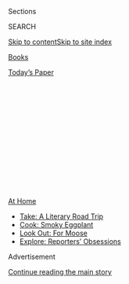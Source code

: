 <div id="app">

<div>

<div>

<div>

<div class="NYTAppHideMasthead css-1q2w90k e1suatyy0">

<div class="section css-ui9rw0 e1suatyy2">

<div class="css-eph4ug er09x8g0">

<div class="css-6n7j50">

</div>

<span class="css-1dv1kvn">Sections</span>

<div class="css-10488qs">

<span class="css-1dv1kvn">SEARCH</span>

</div>

[Skip to content](#site-content)[Skip to site
index](#site-index)

</div>

<div id="masthead-section-label" class="css-1wr3we4 eaxe0e00">

[Books](https://www.nytimes3xbfgragh.onion/section/books)

</div>

<div class="css-10698na e1huz5gh0">

</div>

</div>

<div id="masthead-bar-one" class="section hasLinks css-15hmgas e1csuq9d3">

<div class="css-uqyvli e1csuq9d0">

</div>

<div class="css-1uqjmks e1csuq9d1">

</div>

<div class="css-9e9ivx">

[](https://myaccount.nytimes3xbfgragh.onion/auth/login?response_type=cookie&client_id=vi)

</div>

<div class="css-1bvtpon e1csuq9d2">

[Today’s
Paper](https://www.nytimes3xbfgragh.onion/section/todayspaper)

</div>

</div>

</div>

</div>

<div data-aria-hidden="false">

<div id="site-content" data-role="main">

<div>

<div class="css-1aor85t" style="opacity:0.000000001;z-index:-1;visibility:hidden">

<div class="css-1hqnpie">

<div class="css-epjblv">

<span class="css-17xtcya">[Books](/section/books)</span><span class="css-x15j1o">|</span><span class="css-fwqvlz">It’s
a Book. It’s a Podcast. It’s a Three-Act Play, in Your
Ears.</span>

</div>

<div class="css-k008qs">

<div class="css-1iwv8en">

<span class="css-18z7m18"></span>

<div>

</div>

</div>

<span class="css-1n6z4y">https://nyti.ms/2DmisAh</span>

<div class="css-1705lsu">

<div class="css-4xjgmj">

<div class="css-4skfbu" data-role="toolbar" data-aria-label="Social Media Share buttons, Save button, and Comments Panel with current comment count" data-testid="share-tools">

  - 
  - 
  - 
  - 
    
    <div class="css-6n7j50">
    
    </div>

  - 

</div>

</div>

</div>

</div>

</div>

</div>

<div id="NYT_TOP_BANNER_REGION" class="css-13pd83m">

<div>

<div id="maps-athome-menu" class="section interactive-content interactive-size-medium css-1edisqu">

<div class="css-17ih8de interactive-body">

<div class="at-home-nav__innerContainer">

<div class="at-home-nav__title">

[At
Home](https://www.nytimes3xbfgragh.onion/spotlight/at-home?action=click&pgtype=Article&state=default&region=TOP_BANNER&context=at_home_menu)

</div>

  - [Take: A Literary Road
    Trip](https://www.nytimes3xbfgragh.onion/2020/07/28/books/time-for-a-literary-road-trip.html?action=click&pgtype=Article&state=default&region=TOP_BANNER&context=at_home_menu)
  - [Cook: Smoky
    Eggplant](https://www.nytimes3xbfgragh.onion/2020/07/29/magazine/bored-with-your-home-cooking-some-smoky-eggplant-will-fix-that.html?action=click&pgtype=Article&state=default&region=TOP_BANNER&context=at_home_menu)
  - [Look Out: For
    Moose](https://www.nytimes3xbfgragh.onion/2020/07/27/travel/moose-michigan-isle-royale.html?action=click&pgtype=Article&state=default&region=TOP_BANNER&context=at_home_menu)
  - [Explore: Reporters’
    Obsessions](https://www.nytimes3xbfgragh.onion/interactive/2020/at-home/even-more-reporters-editors-diaries-lists-recommendations.html?action=click&pgtype=Article&state=default&region=TOP_BANNER&context=at_home_menu)

</div>

</div>

</div>

</div>

</div>

<div id="top-wrapper" class="css-1sy8kpn">

<div id="top-slug" class="css-l9onyx">

Advertisement

</div>

[Continue reading the main
story](#after-top)

<div class="ad top-wrapper" style="text-align:center;height:100%;display:block;min-height:250px">

<div id="top" class="place-ad" data-position="top" data-size-key="top">

</div>

</div>

<div id="after-top">

</div>

</div>

<div>

<div id="sponsor-wrapper" class="css-1hyfx7x">

<div id="sponsor-slug" class="css-19vbshk">

Supported by

</div>

[Continue reading the main
story](#after-sponsor)

<div id="sponsor" class="ad sponsor-wrapper" style="text-align:center;height:100%;display:block">

</div>

<div id="after-sponsor">

</div>

</div>

<div class="css-186x18t">

</div>

<div class="css-1vkm6nb ehdk2mb0">

# It’s a Book. It’s a Podcast. It’s a Three-Act Play, in Your Ears.

</div>

Jesse Eisenberg’s audio drama, “When You Finish Saving the World,” is
coming to Audible ahead of a film adaptation with Julianne Moore.

<div class="css-79elbk" data-testid="photoviewer-wrapper">

<div class="css-z3e15g" data-testid="photoviewer-wrapper-hidden">

</div>

<div class="css-1a48zt4 ehw59r15" data-testid="photoviewer-children">

![<span class="css-16f3y1r e13ogyst0" data-aria-hidden="true">Jesse
Eisenberg wrote “When You Finish Saving the World” as an audio drama.
“The internal struggle of a character who is emotionally a bit stifled
seemed perfect for that medium,” he
said.</span><span class="css-cnj6d5 e1z0qqy90" itemprop="copyrightHolder"><span class="css-1ly73wi e1tej78p0">Credit...</span><span><span>via
Audible</span></span></span>](https://static01.graylady3jvrrxbe.onion/images/2020/08/04/books/04Eisenberg1/merlin_174776955_5e1cd9f2-e7e2-4c7a-b8bc-e3a2a9787aa9-articleLarge.jpg?quality=75&auto=webp&disable=upscale)

</div>

</div>

<div class="css-18e8msd">

<div class="css-vp77d3 epjyd6m0">

<div class="css-1baulvz">

By <span class="css-1baulvz last-byline" itemprop="name">Elisabeth
Egan</span>

</div>

</div>

  - 
    
    <div class="css-ld3wwf e16638kd2">
    
    Aug. 2,
    2020
    
    </div>

  - 
    
    <div class="css-4xjgmj">
    
    <div class="css-d8bdto" data-role="toolbar" data-aria-label="Social Media Share buttons, Save button, and Comments Panel with current comment count" data-testid="share-tools">
    
      - 
      - 
      - 
      - 
        
        <div class="css-6n7j50">
        
        </div>
    
      - 
    
    </div>
    
    </div>

</div>

</div>

<div class="section meteredContent css-1r7ky0e" name="articleBody" itemprop="articleBody">

<div class="css-1fanzo5 StoryBodyCompanionColumn">

<div class="css-53u6y8">

If you’re missing the chilly joy of ducking into a movie theater on a
sweltering day, welcome to the club.

Ditto for attending concerts, plays, sporting events and awkward variety
shows on the last day of summer camp. Our usual forms of entertainment
are scarce right now, but here’s a fresh alternative: Jesse Eisenberg’s
[Audible
Original](https://www.nytimes3xbfgragh.onion/2018/12/06/books/curtis-sittenfeld-audible-original.html),
“When You Finish Saving the World.”

The idea for the five-hour, 17-minute audio drama, available on Tuesday,
grew out of a conversation between Eisenberg — the star of movies such
as “The Social Network” as well as an
[author](https://www.nytimes3xbfgragh.onion/2015/09/06/books/review/jesse-eisenberg-by-the-book.html)
and
[playwright](https://www.nytimes3xbfgragh.onion/2015/06/03/theater/review-the-spoils-stars-jesse-eisenberg-as-narcissist.html)
— and a friend who confessed that he had no emotional connection to his
newborn daughter.

“He was mortified and felt terribly guilty. I thought this was an
interesting dynamic to explore,” Eisenberg said in a phone interview.
“Then I met these great producers who told me about a new format which
is fiction created exclusively for audio. The internal struggle of a
character who is emotionally a bit stifled seemed perfect for that
medium.”

</div>

</div>

<div class="css-1fanzo5 StoryBodyCompanionColumn">

<div class="css-53u6y8">

“When You Finish Saving the World” tells the story of the Katz family
over 30 years. First, we hear from Nathan (voiced by Eisenberg), a young
father struggling to connect with his newborn son; then Ziggy ([Finn
Wolfhard](https://www.nytimes3xbfgragh.onion/2017/09/28/style/stranger-things-finn-wolfhard-rough-trade-vinyl.html)),
that same baby, now grown into a 15-year-old blundering through
adolescent angst in 2032, which makes the present look downright
blissful; and, finally, Rachel ([Kaitlyn
Dever](https://www.nytimes3xbfgragh.onion/2014/10/19/movies/kaitlyn-dever-talks-about-men-women-children.html)),
a wide-eyed, well-intentioned student trying to get her bearings at
Indiana University in 2002. Her path is about to make a zigzag that will
lead her to become Nathan’s wife and Ziggy’s mother.

</div>

</div>

<div class="css-cfo9c3">

</div>

<div class="css-1fanzo5 StoryBodyCompanionColumn">

<div class="css-53u6y8">

Each character takes shape through his or her own series of audio files.
Nathan’s are intended for a couples’ therapist and Ziggy’s for a
futuristic bot therapist he has been “sentenced” to see. Rachel’s
cassette tapes are intended for her high school boyfriend, who is
awaiting deployment to Afghanistan.

These dispatches are whispered and wept from a variety of locations,
including a guest room, a bathroom and a Subway sandwich shop. They give
you the forbidden thrill of reading someone else’s mail, with the added
bonus of being able to hear the sender’s voice. The experience is
reminiscent of watching a play — the intimacy and urgency of “[Dear Evan
Hansen](https://www.nytimes3xbfgragh.onion/2016/12/04/theater/dear-evan-hansen-review.html)”
come to mind — to the extent that brief pauses between sections are as
jarring as the house lights coming up in a hushed theater.

</div>

</div>

<div class="css-79elbk" data-testid="photoviewer-wrapper">

<div class="css-z3e15g" data-testid="photoviewer-wrapper-hidden">

</div>

<div class="css-1a48zt4 ehw59r15" data-testid="photoviewer-children">

![<span class="css-16f3y1r e13ogyst0" data-aria-hidden="true">Finn
Wolfhard in the recording studio earlier this
year.</span><span class="css-cnj6d5 e1z0qqy90" itemprop="copyrightHolder"><span class="css-1ly73wi e1tej78p0">Credit...</span><span>via
Audible</span></span>](https://static01.graylady3jvrrxbe.onion/images/2020/08/04/books/04Eisenberg2/merlin_174776958_516fd49d-2e1e-4c40-942c-8a43a94cbbe7-articleLarge.jpg?quality=75&auto=webp&disable=upscale)

</div>

</div>

<div class="css-1fanzo5 StoryBodyCompanionColumn">

<div class="css-53u6y8">

Rachel Ghiazza, the head of U.S. content at Audible, said Eisenberg’s
approach is “genre-bending” and “pushes the boundaries of what audio
storytelling can do.” This podcast-weary walker would have to agree.

</div>

</div>

<div class="css-1fanzo5 StoryBodyCompanionColumn">

<div class="css-53u6y8">

One might wonder about the logistics of producing anything during a
pandemic, let alone a three-part drama with music and sound effects such
as a baby crying, a party raging, a button clicking on an old-fashioned
tape recorder. (Keen-eared Subway enthusiasts may question the crinkly
noise of a sandwich being unwrapped — it sounds like it may be the wrong
paper.)

Here’s how it all came together. Eisenberg spent several months writing
the script, even meeting with veterans to find the right military base
for Rachel’s story. “When a friend who was stationed in [Karshi-Khanabad
in
Uzbekistan](https://www.nytimes3xbfgragh.onion/2005/07/31/world/uzbeks-order-us-from-base-in-refugee-rift.html)
told me about his experiences, I knew I had the right location,”
Eisenberg said. “All of the military stories are based on friends’
experiences, and I lined them up on the same timeline as U.S. politics
in 2002, so Rachel would have to struggle to navigate two opposing
worlds: a boyfriend stationed overseas and an antiwar, liberal college
campus.”

In the early weeks of 2020, Eisenberg recorded his part in a Newark
studio, then traveled to Vancouver’s Gastown neighborhood to record with
Wolfhard in a studio owned by the singer-songwriter [Bryan
Adams](https://www.nytimes3xbfgragh.onion/1994/03/08/arts/review-pop-bryan-adams-more-mr-nice-guy.html).
Wolfhard’s section happens to include singing and a slew of made-up
slang delivered with a fluency only an actual teenager could muster.

</div>

</div>

<div class="css-cfo9c3">

</div>

<div class="css-1fanzo5 StoryBodyCompanionColumn">

<div class="css-53u6y8">

Wolfhard, 17 and best known as Mike Wheeler on the Netflix series
“Stranger Things,” said: “It was therapeutic. I got to be kind of a
brat for a change. Hopefully I’m not as much of one in real life.”

Of his invention of the hipster lexicon of the future, Eisenberg said,
“Ziggy is one of these pretentious kids who adopts something before
general society agrees that it’s palatable. My only inconvenience was,
anytime I came up with a new word, I would immediately search in [Urban
Dictionary](https://www.nytimes3xbfgragh.onion/2009/07/05/magazine/05FOB-medium-t.html)
and discover that it meant something that was horribly sexually
perverse.”

</div>

</div>

<div class="css-1fanzo5 StoryBodyCompanionColumn">

<div class="css-53u6y8">

Wolfhard put Eisenberg in touch with Dever (a Golden Globe nominee for
“[Unbelievable](https://www.nytimes3xbfgragh.onion/2019/09/13/arts/television/review-netflix-unbelievable.html)”)
and, in March, she and Eisenberg met up at a Los Angeles coffee shop,
Joan’s on Third, to discuss the project. “Jesse was the last person I
shared a cookie with in the real world,” Dever said.

“It was classic chocolate chip,” Eisenberg recalled. “Had I known the
world was about to change, I would have gotten something else.”

With California on lockdown, logistics presented a challenge. “Where the
suspense came in was figuring out how to record Kaitlyn’s part of the
story,” Ghiazza said. The team at Audible put together a kit containing
“everything she needed to turn her home into a professional recording
studio” — including a microphone, audio interface, monitor, Bluetooth
mouse, pop filter, microphone stand, headphones and cabling.

</div>

</div>

<div class="css-cfo9c3">

</div>

<div class="css-1fanzo5 StoryBodyCompanionColumn">

<div class="css-53u6y8">

Dever said she could hear Eisenberg in her headphones, but otherwise she
was on her own in a bedroom closet. “There was something about being in
the comfort of my own home that made everything more relaxed and casual.
It took the pressure off,” she said.

“When You Finish Saving the World” is also being made into a movie, with
some adjustments — like taking place in the present day. Other details
will remain the same: [Julianne
Moore](https://www.nytimes3xbfgragh.onion/2019/03/06/movies/julianne-moore-gloria-bell.html),
who plays Ziggy’s mother, runs a shelter for victims of domestic
violence in the film, just as Rachel does in the audio version.

“She’s a mother who is a hero to thousands of people but feels less
comfortable as a mother to one,” Eisenberg said.

</div>

</div>

<div class="css-1fanzo5 StoryBodyCompanionColumn">

<div class="css-53u6y8">

As for what listeners take away from “When You Finish Saving the World,”
Eisenberg hopes it is empathy. “In stories that take place from multiple
characters’ perspectives, where you see the same world through different
eyes, I think there’s a macro message that the world is full of
complicated people, not heroes and villains,” he said. “Everybody’s
trying their best. If you try to understand their intentions, you might
understand their behavior better.”

***Correction: Aug. 2, 2020***  
*An earlier version of this article misstated where Jesse Eisenberg
recorded his part of “When You Finish Saving the World.” It was Newark,
not Jersey City.*

</div>

</div>

<div>

</div>

<div class="css-1fanzo5 StoryBodyCompanionColumn">

<div class="css-53u6y8">

*Follow New York Times Books on*
[*Facebook*](https://www.facebookcorewwwi.onion/nytbooks/)*,*
[*Twitter*](https://twitter.com/nytimesbooks) *and*
[*Instagram*](https://www.instagram.com/nytbooks/)*, sign up for* [*our
newsletter*](https://www.nytimes3xbfgragh.onion/newsletters/books-review)
*or* [*our literary
calendar*](https://www.nytimes3xbfgragh.onion/interactive/2017/books/books-calendar.html)*.
And listen to us on the* [*Book Review
podcast*](https://www.nytimes3xbfgragh.onion/column/book-review-podcast)*.*

</div>

</div>

</div>

<div>

</div>

<div>

</div>

<div>

</div>

<div>

<div id="bottom-wrapper" class="css-1ede5it">

<div id="bottom-slug" class="css-l9onyx">

Advertisement

</div>

[Continue reading the main
story](#after-bottom)

<div id="bottom" class="ad bottom-wrapper" style="text-align:center;height:100%;display:block;min-height:90px">

</div>

<div id="after-bottom">

</div>

</div>

</div>

</div>

</div>

## Site Index

<div>

</div>

## Site Information Navigation

  - [© <span>2020</span> <span>The New York Times
    Company</span>](https://help.nytimes3xbfgragh.onion/hc/en-us/articles/115014792127-Copyright-notice)

<!-- end list -->

  - [NYTCo](https://www.nytco.com/)
  - [Contact
    Us](https://help.nytimes3xbfgragh.onion/hc/en-us/articles/115015385887-Contact-Us)
  - [Work with us](https://www.nytco.com/careers/)
  - [Advertise](https://nytmediakit.com/)
  - [T Brand Studio](http://www.tbrandstudio.com/)
  - [Your Ad
    Choices](https://www.nytimes3xbfgragh.onion/privacy/cookie-policy#how-do-i-manage-trackers)
  - [Privacy](https://www.nytimes3xbfgragh.onion/privacy)
  - [Terms of
    Service](https://help.nytimes3xbfgragh.onion/hc/en-us/articles/115014893428-Terms-of-service)
  - [Terms of
    Sale](https://help.nytimes3xbfgragh.onion/hc/en-us/articles/115014893968-Terms-of-sale)
  - [Site
    Map](https://spiderbites.nytimes3xbfgragh.onion)
  - [Help](https://help.nytimes3xbfgragh.onion/hc/en-us)
  - [Subscriptions](https://www.nytimes3xbfgragh.onion/subscription?campaignId=37WXW)

</div>

</div>

</div>

</div>
